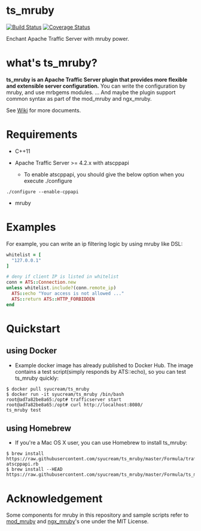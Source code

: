 ts_mruby
========

[![Build Status](https://travis-ci.org/syucream/ts_mruby.svg?branch=ci)](https://travis-ci.org/syucream/ts_mruby)
[![Coverage Status](https://coveralls.io/repos/github/syucream/ts_mruby/badge.svg?branch=master)](https://coveralls.io/github/syucream/ts_mruby?branch=master)

Enchant Apache Traffic Server with mruby power.

what's ts_mruby?
================

**ts_mruby is an Apache Traffic Server plugin that provides more flexible and extensible server configuration.** You can write the configuration by mruby, and use mrbgems modules. ... And maybe the plugin support common syntax as part of the mod_mruby and ngx_mruby.

See [Wiki](https://github.com/syucream/ts_mruby/wiki) for more documents.

Requirements
============

* C++11

* Apache Traffic Server >= 4.2.x with atscppapi

  * To enable atscppapi, you should give the below option when you execute ./configure

```
./configure --enable-cppapi
```

* mruby

Examples
========

For example, you can write an ip filtering logic by using mruby like DSL:

```ruby
whitelist = [
  "127.0.0.1"
]

# deny if client IP is listed in whitelist
conn = ATS::Connection.new
unless whitelist.include?(conn.remote_ip)
  ATS::echo "Your access is not allowed ..."
  ATS::return ATS::HTTP_FORBIDDEN
end
```

Quickstart
==========

using Docker
-------------

* Example docker image has already published to Docker Hub. The image contains a test script(simply responds by ATS::echo), so you can test ts_mruby quickly:

```
$ docker pull syucream/ts_mruby
$ docker run -it syucream/ts_mruby /bin/bash
root@ad7a82be8a65:/opt# trafficserver start
root@ad7a82be8a65:/opt# curl http://localhost:8080/
ts_mruby test
```

using Homebrew
---------------

* If you're a Mac OS X user, you can use Homebrew to install ts_mruby:

```
$ brew install https://raw.githubusercontent.com/syucream/ts_mruby/master/Formula/trafficserver-atscppapi.rb
$ brew install --HEAD https://raw.githubusercontent.com/syucream/ts_mruby/master/Formula/ts_mruby.rb
```


Acknowledgement
===============
Some components for mruby in this repository and sample scripts refer to [mod_mruby](https://github.com/matsumoto-r/mod_mruby) and [ngx_mruby](https://github.com/matsumoto-r/ngx_mruby)'s one under the MIT License.
